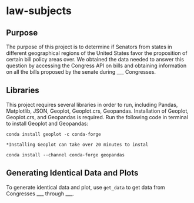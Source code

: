 # law-subjects
## Purpose ##
The purpose of this project is to determine if Senators from states in different geographical regions of the United States favor the proposition of certain bill policy areas over. We obtained the data needed to answer this question by accessing the Congress API on bills and obtaining information on all the bills proposed by the senate during ___ Congresses. 

## Libraries ##
This project requires several libraries in order to run, including Pandas, Matplotlib, JSON, Geoplot, Geoplot.crs, Geopandas. Installation of Geoplot, Geoplot.crs, and Geopandas is required. Run the following code in terminal to install Geoplot and Geopandas:

`conda install geoplot -c conda-forge`

    *Installing Geoplot can take over 20 minutes to instal

`conda install --channel conda-forge geopandas`


## Generating Identical Data and Plots ##
To generate identical data and plot, use `get_data` to get data from Congresses ___ through ___. 
